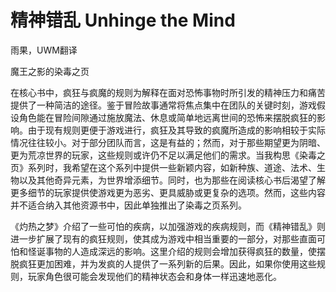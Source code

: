 # 精神错乱 Unhinge the Mind

雨果，UWM翻译

魔王之影的染毒之页

在核心书中，疯狂与疯魔的规则为解释在面对恐怖事物时所引发的精神压力和痛苦提供了一种简洁的途径。鉴于冒险故事通常将焦点集中在团队的关键时刻，游戏假设角色能在冒险间隙通过施放魔法、休息或简单地远离世间的恐怖来摆脱疯狂的影响。由于现有规则更便于游戏进行，疯狂及其导致的疯魔所造成的影响相较于实际情况往往较小。对于部分团队而言，这是有益的；然而，对于那些期望更为阴暗、更为荒凉世界的玩家，这些规则或许仍不足以满足他们的需求。当我构思《染毒之页》系列时，我希望在这个系列中提供一些新颖内容，如新种族、道途、法术、生物以及其他奇异元素，为世界增添细节。同时，也为那些在阅读核心书后渴望了解更多细节的玩家提供使游戏更为恶劣、更具威胁或更复杂的选项。然而，这些内容并不适合纳入其他资源书中，因此单独推出了染毒之页系列。

《灼热之梦》介绍了一些可怕的疾病，以加强游戏的疾病规则，而《精神错乱》则进一步扩展了现有的疯狂规则，使其成为游戏中相当重要的一部分，对那些直面可怕和怪诞事物的人造成深远的影响。这里介绍的规则会增加获得疯狂的数量，使摆脱疯狂更加困难，并为发疯的人提供了一系列新的后果。因此，如果你使用这些规则，玩家角色很可能会发现他们的精神状态会和身体一样迅速地恶化。  

 
